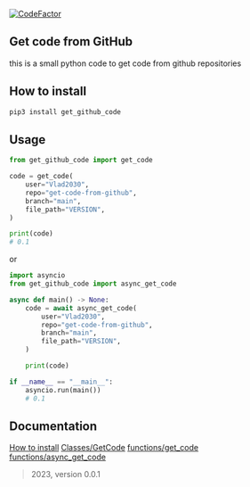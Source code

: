 [![CodeFactor](https://www.codefactor.io/repository/github/vlad2030/get-code-from-github/badge/main)](https://www.codefactor.io/repository/github/vlad2030/get-code-from-github/overview/main)

## Get code from GitHub
this is a small python code to get code from github repositories

## How to install
```bash
pip3 install get_github_code
```

## Usage
```python
from get_github_code import get_code

code = get_code(
    user="Vlad2030",
    repo="get-code-from-github",
    branch="main",
    file_path="VERSION",
)

print(code)
# 0.1
```

or

```python
import asyncio
from get_github_code import async_get_code

async def main() -> None:
    code = await async_get_code(
        user="Vlad2030",
        repo="get-code-from-github",
        branch="main",
        file_path="VERSION",
    )

    print(code)

if __name__ == "__main__":
    asyncio.run(main())
    # 0.1
```

## Documentation
[How to install](https://github.com/Vlad2030/get-code-from-github/blob/main/docs/install.md)
[Classes/GetCode](https://github.com/Vlad2030/get-code-from-github/blob/main/docs/classes/GetCode.md)
[functions/get_code](https://github.com/Vlad2030/get-code-from-github/blob/main/docs/functions/get_code.md)
[functions/async_get_code](https://github.com/Vlad2030/get-code-from-github/blob/main/docs/functions/async_get_code.md)


> 2023, version 0.0.1